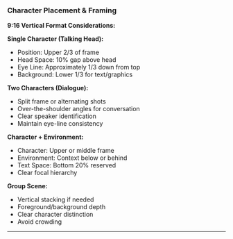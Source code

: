 ### Character Placement & Framing

**9:16 Vertical Format Considerations:**

**Single Character (Talking Head):**

- Position: Upper 2/3 of frame
- Head Space: 10% gap above head
- Eye Line: Approximately 1/3 down from top
- Background: Lower 1/3 for text/graphics

**Two Characters (Dialogue):**

- Split frame or alternating shots
- Over-the-shoulder angles for conversation
- Clear speaker identification
- Maintain eye-line consistency

**Character + Environment:**

- Character: Upper or middle frame
- Environment: Context below or behind
- Text Space: Bottom 20% reserved
- Clear focal hierarchy

**Group Scene:**

- Vertical stacking if needed
- Foreground/background depth
- Clear character distinction
- Avoid crowding

---

